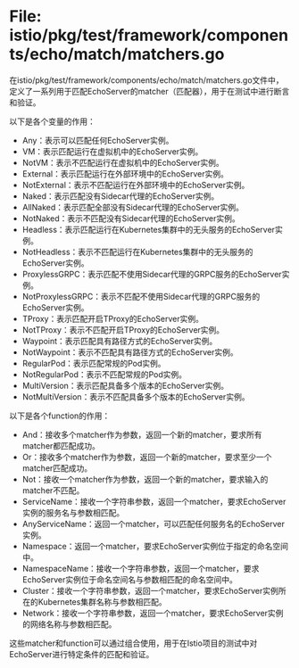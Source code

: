 # File: istio/pkg/test/framework/components/echo/match/matchers.go

在istio/pkg/test/framework/components/echo/match/matchers.go文件中，定义了一系列用于匹配EchoServer的matcher（匹配器），用于在测试中进行断言和验证。

以下是各个变量的作用：

- Any：表示可以匹配任何EchoServer实例。
- VM：表示匹配运行在虚拟机中的EchoServer实例。
- NotVM：表示不匹配运行在虚拟机中的EchoServer实例。
- External：表示匹配运行在外部环境中的EchoServer实例。
- NotExternal：表示不匹配运行在外部环境中的EchoServer实例。
- Naked：表示匹配没有Sidecar代理的EchoServer实例。
- AllNaked：表示匹配全部没有Sidecar代理的EchoServer实例。
- NotNaked：表示不匹配没有Sidecar代理的EchoServer实例。
- Headless：表示匹配运行在Kubernetes集群中的无头服务的EchoServer实例。
- NotHeadless：表示不匹配运行在Kubernetes集群中的无头服务的EchoServer实例。
- ProxylessGRPC：表示匹配不使用Sidecar代理的GRPC服务的EchoServer实例。
- NotProxylessGRPC：表示不匹配不使用Sidecar代理的GRPC服务的EchoServer实例。
- TProxy：表示匹配开启TProxy的EchoServer实例。
- NotTProxy：表示不匹配开启TProxy的EchoServer实例。
- Waypoint：表示匹配具有路径方式的EchoServer实例。
- NotWaypoint：表示不匹配具有路径方式的EchoServer实例。
- RegularPod：表示匹配常规的Pod实例。
- NotRegularPod：表示不匹配常规的Pod实例。
- MultiVersion：表示匹配具备多个版本的EchoServer实例。
- NotMultiVersion：表示不匹配具备多个版本的EchoServer实例。

以下是各个function的作用：

- And：接收多个matcher作为参数，返回一个新的matcher，要求所有matcher都匹配成功。
- Or：接收多个matcher作为参数，返回一个新的matcher，要求至少一个matcher匹配成功。
- Not：接收一个matcher作为参数，返回一个新的matcher，要求输入的matcher不匹配。
- ServiceName：接收一个字符串参数，返回一个matcher，要求EchoServer实例的服务名与参数相匹配。
- AnyServiceName：返回一个matcher，可以匹配任何服务名的EchoServer实例。
- Namespace：返回一个matcher，要求EchoServer实例位于指定的命名空间中。
- NamespaceName：接收一个字符串参数，返回一个matcher，要求EchoServer实例位于命名空间名与参数相匹配的命名空间中。
- Cluster：接收一个字符串参数，返回一个matcher，要求EchoServer实例所在的Kubernetes集群名称与参数相匹配。
- Network：接收一个字符串参数，返回一个matcher，要求EchoServer实例的网络名称与参数相匹配。

这些matcher和function可以通过组合使用，用于在Istio项目的测试中对EchoServer进行特定条件的匹配和验证。

